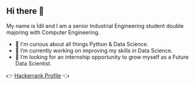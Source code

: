 ## Hi there 👋

My name is İdil and I am a senior Industrial Engineering student double majoring with Computer Engineering.
- 🤔 I'm curious about all things Python & Data Science.
- 🔭 I’m currently working on improving my skills in Data Science.
- 👯 I’m looking for an internship opportunity to grow myself as a Future Data Scientist.

👉 [Hackerrank Profile](https://www.hackerrank.com/profile/iissever21) 👈
<!--
**idilissever/idilissever** is a ✨ _special_ ✨ repository because its `README.md` (this file) appears on your GitHub profile.

Here are some ideas to get you started:

- 🔭 I’m currently working on ...
- 🌱 I’m currently learning ...
- 👯 I’m looking to collaborate on ...
- 🤔 I’m looking for help with ...
- 💬 Ask me about ...
- 📫 How to reach me: ...
- 😄 Pronouns: ...
- ⚡ Fun fact: ...
-->
